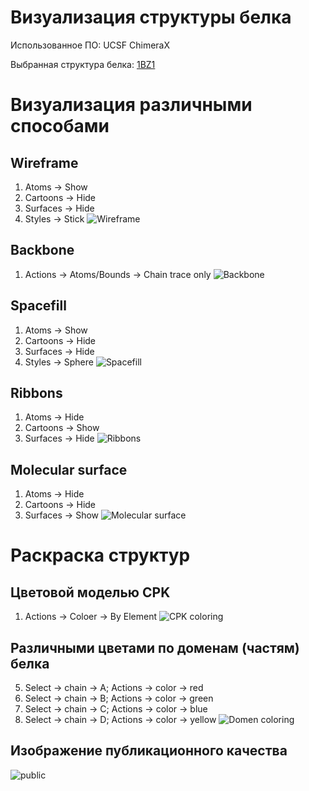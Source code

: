 # Визуализация структуры белка

Использованное ПО: UCSF ChimeraX

Выбранная структура белка: [1BZ1](https://www.rcsb.org/structure/1BZ1)

# Визуализация различными способами

## Wireframe

1. Atoms -> Show
2. Cartoons -> Hide
3. Surfaces -> Hide
4. Styles -> Stick
   ![Wireframe](/wireframes.jpg)

## Backbone

1. Actions -> Atoms/Bounds -> Chain trace only
   ![Backbone](/backbone.jpg)

## Spacefill

1. Atoms -> Show
2. Cartoons -> Hide
3. Surfaces -> Hide
4. Styles -> Sphere
   ![Spacefill](/spacefill.jpg)

## Ribbons

1. Atoms -> Hide
2. Cartoons -> Show
3. Surfaces -> Hide
   ![Ribbons](/ribbons.jpg)

## Molecular surface

1. Atoms -> Hide
2. Cartoons -> Hide
3. Surfaces -> Show
   ![Molecular surface](/molecular-surface.jpg)

# Раскраска структур

## Цветовой моделью CPK

1. Actions -> Coloer -> By Element
   ![CPK coloring](/cpk-coloring.jpg)

## Различными цветами по доменам (частям) белка

5. Select -> chain -> A; Actions -> color -> red
6. Select -> chain -> B; Actions -> color -> green
7. Select -> chain -> C; Actions -> color -> blue
8. Select -> chain -> D; Actions -> color -> yellow
   ![Domen coloring](/domen-coloring.jpg)

## Изображение публикационного качества

![public](/img.jpg)
